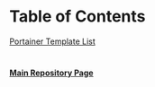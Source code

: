 # Table of Contents

[Portainer Template List](https://github.com/mycroftwilde/portainer_templates/tree/master/TemplatesList)

#
#### [Main Repository Page](https://github.com/mycroftwilde/portainer_templates)
